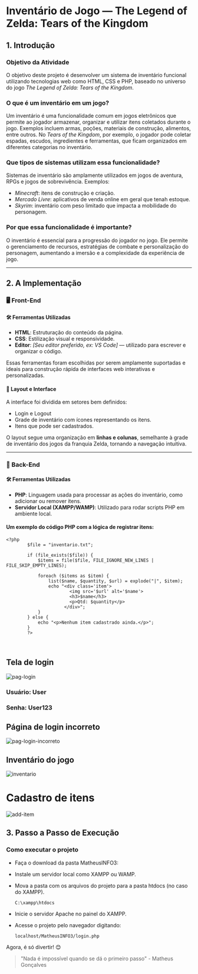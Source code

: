 # Inventário de Jogo — The Legend of Zelda: Tears of the Kingdom

## 1. Introdução

### Objetivo da Atividade

O objetivo deste projeto é desenvolver um sistema de inventário funcional utilizando tecnologias web como HTML, CSS e PHP, baseado no universo do jogo *The Legend of Zelda: Tears of the Kingdom*.

### O que é um inventário em um jogo?

Um inventário é uma funcionalidade comum em jogos eletrônicos que permite ao jogador armazenar, organizar e utilizar itens coletados durante o jogo. Exemplos incluem armas, poções, materiais de construção, alimentos, entre outros. No *Tears of the Kingdom*, por exemplo, o jogador pode coletar espadas, escudos, ingredientes e ferramentas, que ficam organizados em diferentes categorias no inventário.

### Que tipos de sistemas utilizam essa funcionalidade?

Sistemas de inventário são amplamente utilizados em jogos de aventura, RPGs e jogos de sobrevivência. Exemplos:

- *Minecraft*: itens de construção e criação.
- *Mercado Livre*: aplicativos de venda online em geral que tenah estoque.
- *Skyrim*: inventário com peso limitado que impacta a mobilidade do personagem.

### Por que essa funcionalidade é importante?

O inventário é essencial para a progressão do jogador no jogo. Ele permite o gerenciamento de recursos, estratégias de combate e personalização do personagem, aumentando a imersão e a complexidade da experiência de jogo.

---

## 2. A Implementação

### 🖥️ Front-End

#### 🛠️ Ferramentas Utilizadas

- **HTML**: Estruturação do conteúdo da página.
- **CSS**: Estilização visual e responsividade.
- **Editor**: *[Seu editor preferido, ex: VS Code]* — utilizado para escrever e organizar o código.

Essas ferramentas foram escolhidas por serem amplamente suportadas e ideais para construção rápida de interfaces web interativas e personalizadas.

#### 🧩 Layout e Interface

A interface foi dividida em setores bem definidos:

- Login e Logout
- Grade de inventário com ícones representando os itens.
- Itens que pode ser cadastrados.

O layout segue uma organização em **linhas e colunas**, semelhante à grade de inventário dos jogos da franquia Zelda, tornando a navegação intuitiva.

---

### 🧠 Back-End

#### 🛠️ Ferramentas Utilizadas

- **PHP**: Linguagem usada para processar as ações do inventário, como adicionar ou remover itens.
- **Servidor Local (XAMPP/WAMP)**: Utilizado para rodar scripts PHP em ambiente local.

#### Um exemplo do código PHP com a lógica de registrar itens:<br>

```
<?php
        $file = "inventario.txt";

        if (file_exists($file)) {
            $items = file($file, FILE_IGNORE_NEW_LINES | FILE_SKIP_EMPTY_LINES);

            foreach ($items as $item) {
                list($name, $quantity, $url) = explode("|", $item);
                echo "<div class='item'>
                        <img src='$url' alt='$name'>
                        <h3>$name</h3>
                        <p>Qtd: $quantity</p>
                      </div>";
            }
        } else {
            echo "<p>Nenhum item cadastrado ainda.</p>";
        }
        ?>
```
<br>

## Tela de login
![pag-login](https://github.com/user-attachments/assets/766d0959-bd02-435b-b01f-6855bab3eabb)
<br>

### Usuário: User
### Senha: User123

## Página de login incorreto
![pag-login-incorreto](https://github.com/user-attachments/assets/cbb98ae2-09fc-4cea-bb1a-f980918bf23d)
<br>

## Inventário do jogo
![inventario](https://github.com/user-attachments/assets/db602167-aad0-45df-9329-242f7373fe2c)
<br>

# Cadastro de itens
![add-item](https://github.com/user-attachments/assets/2279132a-b6ad-4cf4-869c-d8bf98174f53)
<br>


## 3. Passo a Passo de Execução
### Como executar o projeto
- Faça o download da pasta MatheusINFO3:

- Instale um servidor local como XAMPP ou WAMP.

- Mova a pasta com os arquivos do projeto para a pasta htdocs (no caso do XAMPP). <br>

  <pre><code>C:\xampp\htdocs</code></pre>
  
- Inicie o servidor Apache no painel do XAMPP.

- Acesse o projeto pelo navegador digitando:<br>

  <pre><code>localhost/MatheusINFO3/login.php</code></pre>

Agora, é só divertir! 😊

   
> "Nada é impossível quando se dá o primeiro passo" - Matheus Gonçalves
